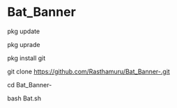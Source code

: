 # Bat_Banner
pkg update

pkg uprade

pkg install git

git clone https://github.com/Rasthamuru/Bat_Banner-.git

cd Bat_Banner-

bash Bat.sh
